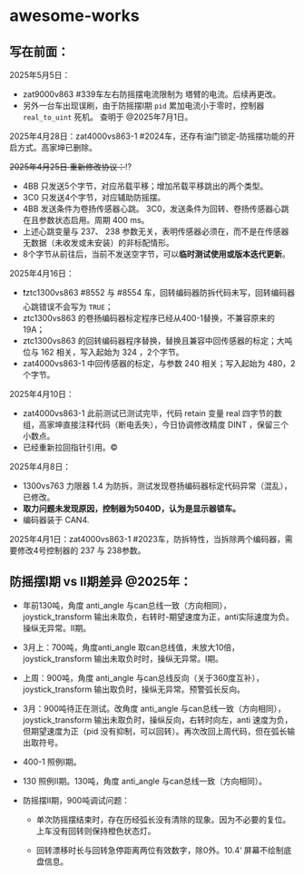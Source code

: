 # awesome-works

## 写在前面：
2025年5月5日：
- zat9000v863 #339车左右防摇摆电流限制为 塔臂的电流。后续再更改。
- 另外一台车出现误刷，由于防摇摆I期 `pid` 累加电流小于零时，控制器 `real_to_uint` 死机。 查明于 @2025年7月1日。

2025年4月28日：zat4000vs863-1 #2024车，还存有油门锁定-防摇摆功能的开启方式。高家坤已删除。

~~2025年4月25日 重新修改协议：~~:interrobang:

- 4BB 只发送5个字节，对应吊载平移；增加吊载平移跳出的两个类型。
- 3C0 只发送4个字节，对应辅助防摇摆。
- 4BB 发送条件为卷扬传感器心跳。 3C0，发送条件为回转、卷扬传感器心跳在且参数状态启用。周期 400 ms。
- 上述心跳变量与 237、 238 参数无关，表明传感器必须在，而不是在传感器无数据（未收发或未安装）的非标配情形。
- 8个字节从前往后，当前不发送空字节，可以**临时测试使用或版本迭代更新**。

2025年4月16日：

- :heavy_exclamation_mark:ztc1300vs863 #8552 与 #8554 车，回转编码器防拆代码未写，回转编码器心跳错误不会写为 `TRUE`；
- ztc1300vs863 的卷扬编码器标定程序已经从400-1替换，不兼容原来的19A；
- ztc1300vs863 的回转编码器程序替换，替换且兼容中回传感器的标定；大吨位与 162 相关，写入起始为 324 ，2个字节。
- zat4000vs863-1 中回传感器的标定，与参数 240 相关；写入起始为 480，2个字节。

2025年4月10日：

- zat4000vs863-1 此前测试已测试完毕，代码 retain 变量 real 四字节的数组，高家坤直接注释代码（断电丢失），今日协调修改精度 DINT ，保留三个小数点。
- 已经重新拉回指针引用。:copyright:

2025年4月8日：

- 1300vs763 力限器 1.4 为防拆，测试发现卷扬编码器标定代码异常（混乱），已修改。
- **取力问题未发现原因，控制器为5040D，认为是显示器锁车。**
- 编码器装于 CAN4.

2025年4月1日：zat4000vs863-1 #2023车，防拆特性，当拆除两个编码器，需要修改4号控制器的 237 与 238参数。

## 防摇摆I期 vs II期差异 @2025年：

- 年前130吨，角度 anti_angle 与can总线一致（方向相同），joystick_transform 输出未取负，右转时-期望速度为正，anti实际速度为负。操纵无异常。II期。
- 3月上：700吨，角度anti_angle 取can总线值，未放大10倍，joystick_transform 输出未取负时时，操纵无异常。I期。
- 上周：900吨，角度 anti_angle 与can总线反向（关于360度互补），joystick_transform 输出取负时，操纵无异常。预警弧长反向。


- 3月：900吨待正在测试。改角度 anti_angle 与can总线一致（方向相同），joystick_transform 输出未取负时，操纵反向，右转时向左，anti 速度为负，但期望速度为正（pid 没有抑制，可以回转）。再次改回上周代码，但在弧长输出取符号。

- 400-1 照例I期。

- 130 照例II期。130吨，角度 anti_angle 与can总线一致（方向相同）。

- 防摇摆II期，900吨调试问题：

  - 单次防摇摆结束时，存在历经弧长没有清除的现象。因为不必要的复位。上车没有回转则保持橙色状态灯。

  - 回转漂移时长与回转急停距离两位有效数字，除0外。10.4‘ 屏幕不绘制底盘信息。


